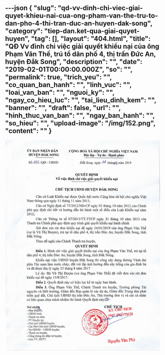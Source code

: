 ---json
{
    "slug": "qd-vv-dinh-chi-viec-giai-quyet-khieu-nai-cua-ong-pham-van-the-tru-to-dan-pho-4-thi-tran-duc-an-huyen-dak-song",
    "category": "tiep-dan.ket-qua-giai-quyet-huyen",
    "tag": [],
    "layout": "404.html",
    "title": "QĐ Vv đình chỉ việc giải quyết khiếu nại của ông Phạm Văn Thế, trú tổ dân phố 4, thị trấn Đức An, huyện Đắk Song",
    "description": "",
    "date": "2019-02-01T00:00:00.000Z",
    "so": "",
    "permalink": true,
    "trich_yeu": "",
    "co_quan_ban_hanh": "",
    "linh_vuc": "",
    "loai_van_ban": "",
    "nguoi_ky": "",
    "ngay_co_hieu_luc": "",
    "tai_lieu_dinh_kem": "",
    "banner": "",
    "draft": false,
    "url": "",
    "hinh_thuc_van_ban": "",
    "ngay_ban_hanh": "",
    "so_hieu": "",
    "upload-image": "/img/152.png",
    "__content__": ""
}
---
<p><img alt="" src="/img/152.png" /></p>